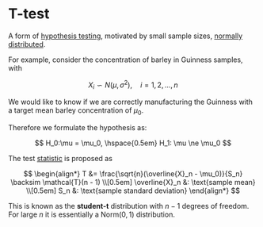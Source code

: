 # T-test

A form of [hypothesis testing](202210150928.md), motivated by small sample sizes,
[normally distributed](202210091114.md).

For example, consider the concentration of barley in Guinness samples, with

$$
X_i \backsim N(\mu, \sigma^2), \hspace{1em}  i = 1, 2, \ldots, n
$$

We would like to know if we are correctly manufacturing the Guinness with a
target mean barley concentration of $\mu_0$.

Therefore we formulate the hypothesis as:

$$
H_0:\mu = \mu_0, \hspace{0.5em}  H_1: \mu \ne \mu_0
$$

The test [statistic](202210101627.md) is proposed as

$$
\begin{align*}
T &= \frac{\sqrt{n}(\overline{X}_n - \mu_0)}{S_n} \backsim \mathcal{T}(n - 1) \\[0.5em]
\overline{X}_n &: \text{sample mean} \\[0.5em]
S_n &: \text{sample standard deviation}
\end{align*}
$$

This is known as the **student-t** distribution with $n-1$ degrees of freedom.
For large $n$ it is essentially a $\text{Norm}(0, 1)$ distribution.
